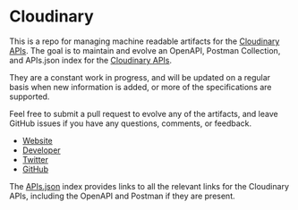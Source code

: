 # CloudinaryThis is a repo for managing machine readable artifacts for the [Cloudinary APIs](http://cloudinary.com). The goal is to maintain and evolve an OpenAPI, Postman Collection, and APIs.json index for the [Cloudinary APIs](http://cloudinary.com).They are a constant work in progress, and will be updated on a regular basis when new information is added, or more of the specifications are supported.Feel free to submit a pull request to evolve any of the artifacts, and leave GitHub issues if you have any questions, comments, or feedback.- [Website](http://cloudinary.com)- [Developer](http://cloudinary.com)- [Twitter](https://twitter.com/cloudinary)- [GitHub](https://github.com/cloudinary)The [APIs.json](https://github.com/api-evangelist/cloudinary/blob/master/apis.json) index provides links to all the relevant links for the Cloudinary APIs, including the OpenAPI and Postman if they are present.